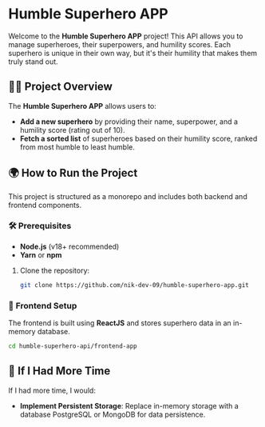 # Humble Superhero APP

Welcome to the **Humble Superhero APP** project! This API allows you to manage superheroes, their superpowers, and humility scores. Each superhero is unique in their own way, but it's their humility that makes them truly stand out.

## 🦸‍♂️ **Project Overview**

The **Humble Superhero APP** allows users to:

-   **Add a new superhero** by providing their name, superpower, and a humility score (rating out of 10).
-   **Fetch a sorted list** of superheroes based on their humility score, ranked from most humble to least humble.

## 🌍 **How to Run the Project**

This project is structured as a monorepo and includes both backend and frontend components.

### 🛠 **Prerequisites**

-   **Node.js** (v18+ recommended)
-   **Yarn** or **npm**

1. Clone the repository:
    ```bash
    git clone https://github.com/nik-dev-09/humble-superhero-app.git
    ```

### 🚀 **Frontend Setup**

The frontend is built using **ReactJS** and stores superhero data in an in-memory database.

```bash
cd humble-superhero-api/frontend-app
```

## 🧠 If I Had More Time

If I had more time, I would:

-   **Implement Persistent Storage**: Replace in-memory storage with a database PostgreSQL or MongoDB for data persistence.
